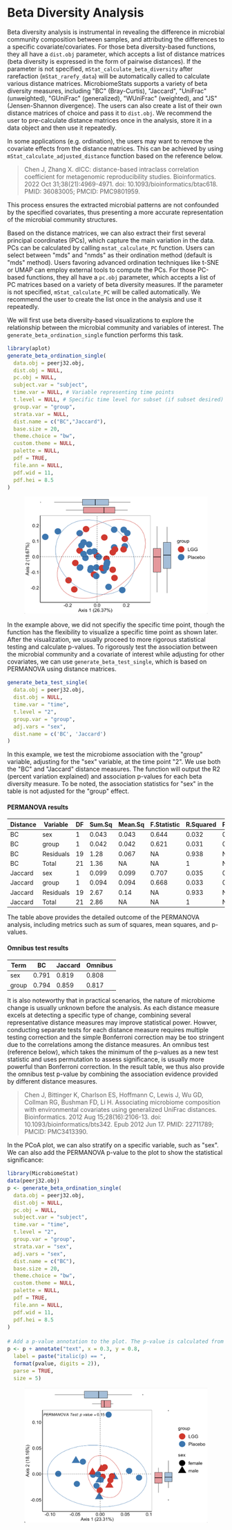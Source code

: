 # Beta Diversity Analysis

Beta diversity analysis is instrumental in revealing the difference in microbial community composition between samples, and attributing the differences to a specific covariate/covariates. For those beta diversity-based functions, they all have a `dist.obj` parameter, which accepts a list of  distance matrices (beta diversity is expressed in the form of pairwise distances). If the parameter is not specified, `mStat_calculate_beta_diversity` after rarefaction (`mStat_rarefy_data`) will be automatically called to calculate various distance matrices. MicrobiomeStats supports a variety of beta diversity measures, including "BC" (Bray-Curtis), "Jaccard", "UniFrac" (unweighted), "GUniFrac" (generalized), "WUniFrac" (weighted), and "JS" (Jensen-Shannon divergence). The users can also create a list of their own distance matrices of choice and pass it to `dist.obj`. We recommend the user to pre-calculate distance matrices once in the analysis, store it in a data object and then use it repeatedly.

In some applications (e.g. ordination), the users may want to remove the covariate effects from the distance matrices. This can be achieved by using `mStat_calculate_adjusted_distance` function based on the reference below.

> Chen J, Zhang X. dICC: distance-based intraclass correlation coefficient for metagenomic reproducibility studies. Bioinformatics. 2022 Oct 31;38(21):4969-4971. doi: 10.1093/bioinformatics/btac618. PMID: 36083005; PMCID: PMC9801959.

This process ensures the extracted microbial patterns are not confounded by the specified covariates, thus presenting a more accurate representation of the microbial community structures.

Based on the distance matrices, we can also extract their first several principal coordinates (PCs), which capture the main variation in the data. PCs can be calculated by calling `mstat_calculate_PC` function. Users can select between "mds" and "nmds" as their ordination method (default is "mds" method). Users favoring advanced ordination techniques like t-SNE or UMAP can employ external tools to compute the PCs. For those PC-based functions, they all have a `pc.obj` parameter, which accepts a list of PC matrices based on a variety of beta diversity measures. If the parameter is not specified, `mStat_calculate_PC` will be called automatically.  We recommend the user to create the list once in the analysis and use it repeatedly.


We will first use beta diversity-based visualizations to explore the relationship between the microbial community and variables of interest. The `generate_beta_ordination_single` function performs this task.

```r
library(aplot)
generate_beta_ordination_single(
  data.obj = peerj32.obj,
  dist.obj = NULL,
  pc.obj = NULL,
  subject.var = "subject",
  time.var = NULL, # Variable representing time points
  t.level = NULL, # Specific time level for subset (if subset desired)
  group.var = "group",
  strata.var = NULL,
  dist.name = c("BC","Jaccard"),
  base.size = 20,
  theme.choice = "bw",
  custom.theme = NULL,
  palette = NULL,
  pdf = TRUE,
  file.ann = NULL,
  pdf.wid = 11,
  pdf.hei = 8.5
)
```

<figure><img src="../.gitbook/assets/Screenshot 2023-10-10 at 19.54.22.png" alt=""><figcaption></figcaption></figure>

In the example above, we did not specifiy the specific time point, though the function has the flexibility to visualize a specific time point as shown later.  After the visualization, we usually proceed to more rigorous statistical testing and calculate p-values. To rigorously test the association between the microbial community and a covariate of interest while adjusting for other covariates, we can use `generate_beta_test_single`, which is based on PERMANOVA using distance matrices.

```r
generate_beta_test_single(
  data.obj = peerj32.obj,
  dist.obj = NULL,
  time.var = "time",
  t.level = "2",
  group.var = "group", 
  adj.vars = "sex",
  dist.name = c('BC', 'Jaccard') 
)
```

In this example, we test the microbiome association with the "group" variable, adjusting for the "sex" variable, at the time point "2". We use both the "BC" and "Jaccard" distance measures. The function will output the R2 (percent  variation explained) and association p-values for each beta diversity measure. To be noted, the association statistics for "sex" in the table is not adjusted for the "group" effect.

#### PERMANOVA results

<table><thead><tr><th width="121">Distance</th><th>Variable</th><th width="60">DF</th><th>Sum.Sq</th><th width="82">Mean.Sq</th><th>F.Statistic</th><th>R.Squared</th><th>P.Value</th></tr></thead><tbody><tr><td>BC</td><td>sex</td><td>1</td><td>0.043</td><td>0.043</td><td>0.644</td><td>0.032</td><td>0.786</td></tr><tr><td>BC</td><td>group</td><td>1</td><td>0.042</td><td>0.042</td><td>0.621</td><td>0.031</td><td>0.782</td></tr><tr><td>BC</td><td>Residuals</td><td>19</td><td>1.28</td><td>0.067</td><td>NA</td><td>0.938</td><td>NA</td></tr><tr><td>BC</td><td>Total</td><td>21</td><td>1.36</td><td>NA</td><td>NA</td><td>1</td><td>NA</td></tr><tr><td>Jaccard</td><td>sex</td><td>1</td><td>0.099</td><td>0.099</td><td>0.707</td><td>0.035</td><td>0.827</td></tr><tr><td>Jaccard</td><td>group</td><td>1</td><td>0.094</td><td>0.094</td><td>0.668</td><td>0.033</td><td>0.827</td></tr><tr><td>Jaccard</td><td>Residuals</td><td>19</td><td>2.67</td><td>0.14</td><td>NA</td><td>0.933</td><td>NA</td></tr><tr><td>Jaccard</td><td>Total</td><td>21</td><td>2.86</td><td>NA</td><td>NA</td><td>1</td><td>NA</td></tr></tbody></table>

The table above provides the detailed outcome of the PERMANOVA analysis, including metrics such as sum of squares, mean squares, and p-values.

#### Omnibus test results

| Term  | BC    | Jaccard | Omnibus |
| ----- | ----- | ------- | ------- |
| sex   | 0.791 | 0.819   | 0.808   |
| group | 0.794 | 0.859   | 0.817   |

It is also noteworthy that in practical scenarios, the nature of microbiome change is usually unknown before the analysis. As each distance measure excels at detecting a specific type of change, combining several representative distance measures may improve statistical power.  Howver, conducting separate tests for each distance measure requires multiple testing correction and the simple Bonferroni correction may be too stringent due to the correlations among the distance measures. An omnibus test (reference below), which takes the minimum of the p-values as a new test statistic and uses permutation to assess significance, is usually more powerful than Bonferroni correction.  In the result table, we thus also provide the omnibus test p-value by combining the association evidence provided by different distance measures.

> Chen J, Bittinger K, Charlson ES, Hoffmann C, Lewis J, Wu GD, Collman RG, Bushman FD, Li H. Associating microbiome composition with environmental covariates using generalized UniFrac distances. Bioinformatics. 2012 Aug 15;28(16):2106-13. doi: 10.1093/bioinformatics/bts342. Epub 2012 Jun 17. PMID: 22711789; PMCID: PMC3413390.

In the PCoA plot, we can also stratify on a specific variable, such as "sex". We can also add the PERMANOVA p-value to the plot to show the statistical significance:

```r
library(MicrobiomeStat)
data(peerj32.obj)
p <- generate_beta_ordination_single(
  data.obj = peerj32.obj,
  dist.obj = NULL,
  pc.obj = NULL,
  subject.var = "subject",
  time.var = "time",
  t.level = "2",
  group.var = "group",
  strata.var = "sex",
  adj.vars = "sex",
  dist.name = c("BC"),
  base.size = 20,
  theme.choice = "bw",
  custom.theme = NULL,
  palette = NULL,
  pdf = TRUE,
  file.ann = NULL,
  pdf.wid = 11,
  pdf.hei = 8.5
)

# Add a p-value annotation to the plot. The p-value is calculated from a PERMANOVA test.
p <- p + annotate("text", x = 0.3, y = 0.8, 
  label = paste("italic(p) == ", 
  format(pvalue, digits = 2)), 
  parse = TRUE, 
  size = 5)
```

<figure><img src="../.gitbook/assets/Screenshot 2023-10-16 at 18.48.19.png" alt=""><figcaption></figcaption></figure>
